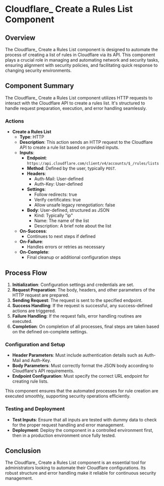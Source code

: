 # Cloudflare_ Create a Rules List Component

## Overview
The Cloudflare_ Create a Rules List component is designed to automate the process of creating a list of rules in Cloudflare via its API. This component plays a crucial role in managing and automating network and security tasks, ensuring alignment with security policies, and facilitating quick response to changing security environments.

## Component Summary
The Cloudflare_ Create a Rules List component utilizes HTTP requests to interact with the Cloudflare API to create a rules list. It's structured to handle request preparation, execution, and error handling seamlessly.

### Actions
- **Create a Rules List**
  - **Type**: HTTP
  - **Description**: This action sends an HTTP request to the Cloudflare API to create a rule list based on provided inputs.
  - **Inputs**:
    - **Endpoint**: `https://api.cloudflare.com/client/v4/accounts/$_/rules/lists`
    - **Method**: Defined by the user, typically `POST`.
    - **Headers**:
      - Auth-Mail: User-defined
      - Auth-Key: User-defined
    - **Settings**:
      - Follow redirects: true
      - Verify certificates: true
      - Allow unsafe legacy renegotiation: false
    - **Body**: User-defined, structured as JSON 
      - Kind: Typically "ip"
      - Name: The name of the list
      - Description: A brief note about the list
  - **On-Success**:
    - Continues to next steps if defined
  - **On-Failure**:
    - Handles errors or retries as necessary
  - **On-Complete**:
    - Final cleanup or additional configuration steps

## Process Flow
1. **Initialization**: Configuration settings and credentials are set.
2. **Request Preparation**: The body, headers, and other parameters of the HTTP request are prepared.
3. **Sending Request**: The request is sent to the specified endpoint.
4. **Success Handling**: If the request is successful, any success-defined actions are triggered.
5. **Failure Handling**: If the request fails, error handling routines are executed.
6. **Completion**: On completion of all processes, final steps are taken based on the defined on-complete settings.

### Configuration and Setup
- **Header Parameters**: Must include authentication details such as Auth-Mail and Auth-Key.
- **Body Parameters**: Must correctly format the JSON body according to Cloudflare's API requirements.
- **Endpoint Configuration**: Must specify the correct URL endpoint for creating rule lists.

This component ensures that the automated processes for rule creation are executed smoothly, supporting security operations efficiently.

### Testing and Deployment
- **Test Inputs**: Ensure that all inputs are tested with dummy data to check for the proper request handling and error management.
- **Deployment**: Deploy the component in a controlled environment first, then in a production environment once fully tested.

## Conclusion
The Cloudflare_ Create a Rules List component is an essential tool for administrators looking to automate their Cloudflare configurations. Its robust structure and error handling make it reliable for continuous security management.

